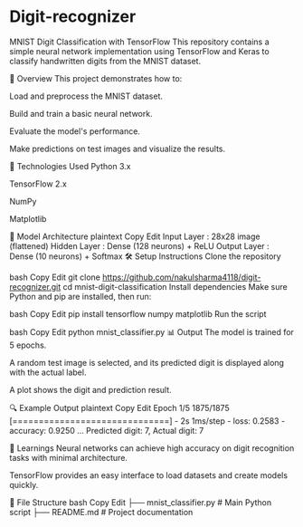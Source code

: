 # Digit-recognizer

MNIST Digit Classification with TensorFlow
This repository contains a simple neural network implementation using TensorFlow and Keras to classify handwritten digits from the MNIST dataset.

📌 Overview
This project demonstrates how to:

Load and preprocess the MNIST dataset.

Build and train a basic neural network.

Evaluate the model's performance.

Make predictions on test images and visualize the results.

🚀 Technologies Used
Python 3.x

TensorFlow 2.x

NumPy

Matplotlib

🧩 Model Architecture
plaintext
Copy
Edit
Input Layer      : 28x28 image (flattened)
Hidden Layer     : Dense (128 neurons) + ReLU
Output Layer     : Dense (10 neurons) + Softmax
🛠️ Setup Instructions
Clone the repository

bash
Copy
Edit
git clone https://github.com/nakulsharma4118/digit-recognizer.git
cd mnist-digit-classification
Install dependencies
Make sure Python and pip are installed, then run:

bash
Copy
Edit
pip install tensorflow numpy matplotlib
Run the script

bash
Copy
Edit
python mnist_classifier.py
📊 Output
The model is trained for 5 epochs.

A random test image is selected, and its predicted digit is displayed along with the actual label.

A plot shows the digit and prediction result.

🔍 Example Output
plaintext
Copy
Edit
Epoch 1/5
1875/1875 [==============================] - 2s 1ms/step - loss: 0.2583 - accuracy: 0.9250
...
Predicted digit: 7, Actual digit: 7
<!-- Add actual image or replace with local sample -->

🧠 Learnings
Neural networks can achieve high accuracy on digit recognition tasks with minimal architecture.

TensorFlow provides an easy interface to load datasets and create models quickly.

📂 File Structure
bash
Copy
Edit
├── mnist_classifier.py   # Main Python script
├── README.md             # Project documentation
